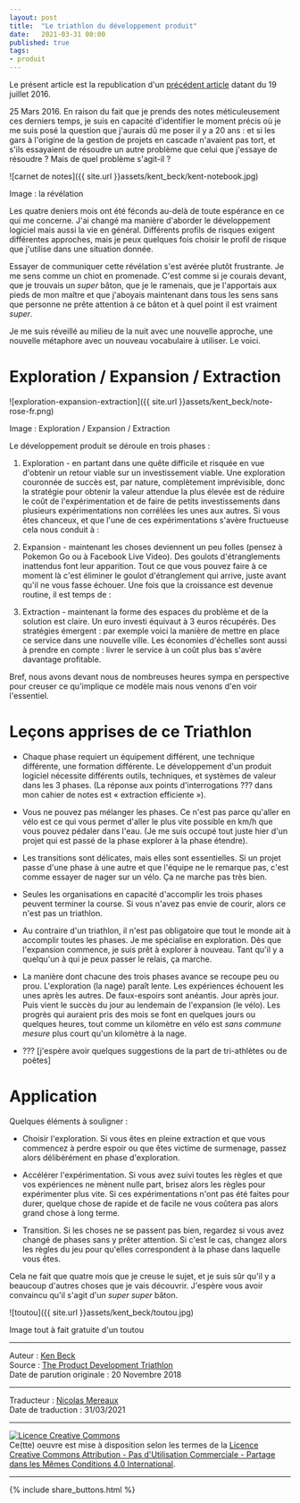 ```yaml
---
layout: post
title:  "Le triathlon du développement produit"
date:   2021-03-31 00:00
published: true
tags:
- produit
---
```



Le présent article est la republication d'un [précédent article](https://www.facebook.com/notes/kent-beck/the-product-development-triathlon/1215075478525314/) datant du 19 juillet 2016.

25 Mars 2016. En raison du fait que je prends des notes méticuleusement ces derniers temps, je suis en capacité d'identifier le moment précis où je me suis posé la question que j'aurais dû me poser il y a 20 ans : et si les gars à l'origine de la gestion de projets en cascade n'avaient pas tort, et s'ils essayaient de résoudre un autre problème que celui que j'essaye de résoudre ? Mais de quel problème s'agit-il ?

![carnet de notes]({{ site.url }}assets/kent_beck/kent-notebook.jpg)

Image : la révélation

Les quatre deniers mois ont été féconds au-delà de toute espérance en ce qui me concerne. J'ai changé ma manière d'aborder le développement logiciel mais aussi la vie en général. Différents profils de risques exigent différentes approches, mais je peux quelques fois choisir le profil de risque que j'utilise dans une situation donnée.

Essayer de communiquer cette révélation s'est avérée plutôt frustrante. Je me sens comme un chiot en promenade. C'est comme si je courais devant, que je trouvais un _super_ bâton, que je le ramenais, que je l'apportais aux pieds de mon maître et que j'aboyais maintenant dans tous les sens sans que personne ne prête attention à ce bâton et à quel point il est vraiment _super_.

Je me suis réveillé au milieu de la nuit avec une nouvelle approche, une nouvelle métaphore avec un nouveau vocabulaire à utiliser. Le voici.

# Exploration / Expansion / Extraction

![exploration-expansion-extraction]({{ site.url }}assets/kent_beck/note-rose-fr.png)

Image : Exploration / Expansion / Extraction

Le développement produit se déroule en trois phases :

1. Exploration - en partant dans une quête difficile et risquée en vue d'obtenir un retour viable sur un investissement viable. Une exploration couronnée de succès est, par nature, complètement imprévisible, donc la stratégie pour obtenir la valeur attendue la plus élevée est de réduire le coût de l'expérimentation et de faire de petits investissements dans plusieurs expérimentations non corrélées les unes aux autres. Si vous êtes chanceux, et que l'une de ces expérimentations s'avère fructueuse cela nous conduit à :

2. Expansion - maintenant les choses deviennent un peu folles (pensez à Pokemon Go ou à Facebook Live Video). Des goulots d'étranglements inattendus font leur apparition. Tout ce que vous pouvez faire à ce moment là c'est éliminer le goulot d'étranglement qui arrive, juste avant qu'il ne vous fasse échouer. Une fois que la croissance est devenue routine, il est temps de :

3. Extraction - maintenant la forme des espaces du problème et de la solution est claire. Un euro investi équivaut à 3 euros récupérés. Des stratégies émergent : par exemple voici la manière de mettre en place ce service dans une nouvelle ville. Les économies d'échelles sont aussi à prendre en compte : livrer le service à un coût plus bas s'avère davantage profitable.

Bref, nous avons devant nous de nombreuses heures sympa en perspective pour creuser ce qu'implique ce modèle mais nous venons d'en voir l'essentiel.

# Leçons apprises de ce Triathlon

* Chaque phase requiert un équipement différent, une technique différente, une formation différente. Le développement d'un produit logiciel nécessite différents outils, techniques, et systèmes de valeur dans les 3 phases. (La réponse aux points d'interrogations ??? dans mon cahier de notes est « extraction efficiente »).

* Vous ne pouvez pas mélanger les phases. Ce n'est pas parce qu'aller en vélo est ce qui vous permet d'aller le plus vite possible en km/h que vous pouvez pédaler dans l'eau. (Je me suis occupé tout juste hier d'un projet qui est passé de la phase explorer à la phase étendre).

* Les transitions sont délicates, mais elles sont essentielles. Si un projet passe d'une phase à une autre et que l'équipe ne le remarque pas, c'est comme essayer de nager sur un vélo. Ça ne marche pas très bien.

* Seules les organisations en capacité d'accomplir les trois phases peuvent terminer la course. Si vous n'avez pas envie de courir, alors ce n'est pas un triathlon.

* Au contraire d'un triathlon, il n'est pas obligatoire que tout le monde ait à accomplir toutes les phases. Je me spécialise en exploration. Dès que l'expansion commence, je suis prêt à explorer à nouveau. Tant qu'il y a quelqu'un à qui je peux passer le relais, ça marche.

* La manière dont chacune des trois phases avance se recoupe peu ou prou. L'exploration (la nage) paraît lente. Les expériences échouent les unes après les autres. De faux-espoirs sont anéantis. Jour après jour. Puis vient le succès du jour au lendemain de l'expansion (le vélo). Les progrès qui auraient pris des mois se font en quelques jours ou quelques heures, tout comme un kilomètre en vélo est _sans commune mesure_ plus court qu'un kilomètre à la nage.

* ??? \[j'espère avoir quelques suggestions de la part de tri-athlètes ou de poètes\]

# Application

Quelques éléments à souligner :

* Choisir l'exploration. Si vous êtes en pleine extraction et que vous commencez à perdre espoir ou que êtes victime de surmenage, passez alors délibérément en phase d'exploration.

* Accélérer l'expérimentation. Si vous avez suivi toutes les règles et que vos expériences ne mènent nulle part, brisez alors les règles pour expérimenter plus vite. Si ces expérimentations n'ont pas été faites pour durer, quelque chose de rapide et de facile ne vous coûtera pas alors grand chose à long terme.

* Transition. Si les choses ne se passent pas bien, regardez si vous avez changé de phases sans y prêter attention. Si c'est le cas, changez alors les règles du jeu pour qu'elles correspondent à la phase dans laquelle vous êtes.

Cela ne fait que quatre mois que je creuse le sujet, et je suis sûr qu'il y a beaucoup d'autres choses que je vais découvrir. J'espère vous avoir convaincu qu'il s'agit d'un _super super_ bâton.

![toutou]({{ site.url }}assets/kent_beck/toutou.jpg)

Image tout à fait gratuite d'un toutou

---
Auteur : [Ken Beck](https://medium.com/@kentbeck_7670/about)  
Source : [The Product Development Triathlon](https://medium.com/@kentbeck_7670/the-product-development-triathlon-6464e2763c46)  
Date de parution originale : 20 Novembre 2018  

---
Traducteur : [Nicolas Mereaux](http://www.les-traducteurs-agiles.org/traducteurs/)  
Date de traduction : 31/03/2021  

---

<a rel="license" href="http://creativecommons.org/licenses/by-nc-sa/4.0/"><img alt="Licence Creative Commons" style="border-width:0" src="http://i.creativecommons.org/l/by-nc-sa/4.0/88x31.png" /></a><br />Ce(tte) oeuvre est mise à disposition selon les termes de la <a rel="license" href="http://creativecommons.org/licenses/by-nc-sa/4.0/">Licence Creative Commons Attribution - Pas d'Utilisation Commerciale - Partage dans les Mêmes Conditions 4.0 International</a>.

---

{% include share_buttons.html %}

